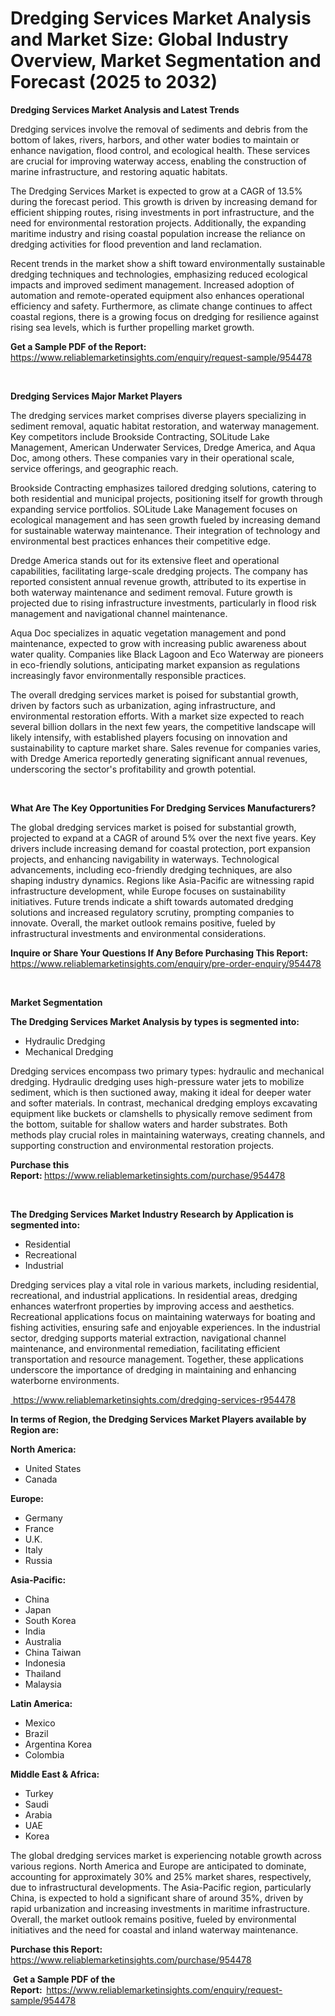 <p><h1>Dredging Services Market Analysis and Market Size: Global Industry Overview, Market Segmentation and Forecast (2025 to 2032)</h1></p><p><strong>Dredging Services Market Analysis and Latest Trends</strong></p>
<p><p>Dredging services involve the removal of sediments and debris from the bottom of lakes, rivers, harbors, and other water bodies to maintain or enhance navigation, flood control, and ecological health. These services are crucial for improving waterway access, enabling the construction of marine infrastructure, and restoring aquatic habitats. </p><p>The Dredging Services Market is expected to grow at a CAGR of 13.5% during the forecast period. This growth is driven by increasing demand for efficient shipping routes, rising investments in port infrastructure, and the need for environmental restoration projects. Additionally, the expanding maritime industry and rising coastal population increase the reliance on dredging activities for flood prevention and land reclamation. </p><p>Recent trends in the market show a shift toward environmentally sustainable dredging techniques and technologies, emphasizing reduced ecological impacts and improved sediment management. Increased adoption of automation and remote-operated equipment also enhances operational efficiency and safety. Furthermore, as climate change continues to affect coastal regions, there is a growing focus on dredging for resilience against rising sea levels, which is further propelling market growth.</p></p>
<p><strong>Get a Sample PDF of the Report:&nbsp;</strong> <a href="https://www.reliablemarketinsights.com/enquiry/request-sample/954478?utm_campaign=3567&utm_medium=2&utm_source=Github&utm_content=ia&utm_term=18042025&utm_id=dredging-services">https://www.reliablemarketinsights.com/enquiry/request-sample/954478</a></p>
<p>&nbsp;</p>
<p><strong>Dredging Services Major Market Players</strong></p>
<p><p>The dredging services market comprises diverse players specializing in sediment removal, aquatic habitat restoration, and waterway management. Key competitors include Brookside Contracting, SOLitude Lake Management, American Underwater Services, Dredge America, and Aqua Doc, among others. These companies vary in their operational scale, service offerings, and geographic reach.</p><p>Brookside Contracting emphasizes tailored dredging solutions, catering to both residential and municipal projects, positioning itself for growth through expanding service portfolios. SOLitude Lake Management focuses on ecological management and has seen growth fueled by increasing demand for sustainable waterway maintenance. Their integration of technology and environmental best practices enhances their competitive edge.</p><p>Dredge America stands out for its extensive fleet and operational capabilities, facilitating large-scale dredging projects. The company has reported consistent annual revenue growth, attributed to its expertise in both waterway maintenance and sediment removal. Future growth is projected due to rising infrastructure investments, particularly in flood risk management and navigational channel maintenance.</p><p>Aqua Doc specializes in aquatic vegetation management and pond maintenance, expected to grow with increasing public awareness about water quality. Companies like Black Lagoon and Eco Waterway are pioneers in eco-friendly solutions, anticipating market expansion as regulations increasingly favor environmentally responsible practices.</p><p>The overall dredging services market is poised for substantial growth, driven by factors such as urbanization, aging infrastructure, and environmental restoration efforts. With a market size expected to reach several billion dollars in the next few years, the competitive landscape will likely intensify, with established players focusing on innovation and sustainability to capture market share. Sales revenue for companies varies, with Dredge America reportedly generating significant annual revenues, underscoring the sector's profitability and growth potential.</p></p>
<p>&nbsp;</p>
<p><strong>What Are The Key Opportunities For Dredging Services Manufacturers?</strong></p>
<p><p>The global dredging services market is poised for substantial growth, projected to expand at a CAGR of around 5% over the next five years. Key drivers include increasing demand for coastal protection, port expansion projects, and enhancing navigability in waterways. Technological advancements, including eco-friendly dredging techniques, are also shaping industry dynamics. Regions like Asia-Pacific are witnessing rapid infrastructure development, while Europe focuses on sustainability initiatives. Future trends indicate a shift towards automated dredging solutions and increased regulatory scrutiny, prompting companies to innovate. Overall, the market outlook remains positive, fueled by infrastructural investments and environmental considerations.</p></p>
<p><strong>Inquire or Share Your Questions If Any Before Purchasing This Report:</strong> <a href="https://www.reliablemarketinsights.com/enquiry/pre-order-enquiry/954478?utm_campaign=3567&utm_medium=2&utm_source=Github&utm_content=ia&utm_term=18042025&utm_id=dredging-services">https://www.reliablemarketinsights.com/enquiry/pre-order-enquiry/954478</a></p>
<p>&nbsp;</p>
<p><strong>Market Segmentation</strong></p>
<p><strong>The Dredging Services Market Analysis by types is segmented into:</strong></p>
<p><ul><li>Hydraulic Dredging</li><li>Mechanical Dredging</li></ul></p>
<p><p>Dredging services encompass two primary types: hydraulic and mechanical dredging. Hydraulic dredging uses high-pressure water jets to mobilize sediment, which is then suctioned away, making it ideal for deeper water and softer materials. In contrast, mechanical dredging employs excavating equipment like buckets or clamshells to physically remove sediment from the bottom, suitable for shallow waters and harder substrates. Both methods play crucial roles in maintaining waterways, creating channels, and supporting construction and environmental restoration projects.</p></p>
<p><strong>Purchase this Report:&nbsp;</strong><a href="https://www.reliablemarketinsights.com/purchase/954478?utm_campaign=3567&utm_medium=2&utm_source=Github&utm_content=ia&utm_term=18042025&utm_id=dredging-services">https://www.reliablemarketinsights.com/purchase/954478</a></p>
<p>&nbsp;</p>
<p><strong>The Dredging Services Market Industry Research by Application is segmented into:</strong></p>
<p><ul><li>Residential</li><li>Recreational</li><li>Industrial</li></ul></p>
<p><p>Dredging services play a vital role in various markets, including residential, recreational, and industrial applications. In residential areas, dredging enhances waterfront properties by improving access and aesthetics. Recreational applications focus on maintaining waterways for boating and fishing activities, ensuring safe and enjoyable experiences. In the industrial sector, dredging supports material extraction, navigational channel maintenance, and environmental remediation, facilitating efficient transportation and resource management. Together, these applications underscore the importance of dredging in maintaining and enhancing waterborne environments.</p></p>
<p><a href="https://www.reliablemarketinsights.com/dredging-services-r954478?utm_campaign=3567&utm_medium=2&utm_source=Github&utm_content=ia&utm_term=18042025&utm_id=dredging-services">&nbsp;https://www.reliablemarketinsights.com/dredging-services-r954478</a></p>
<p><strong>In terms of Region, the Dredging Services Market Players available by Region are:</strong></p>
<p>
    <p> <strong> North America: </strong>
        <ul>
            <li>United States</li>
            <li>Canada</li>
        </ul>
        </p> 
    <p> <strong> Europe: </strong>
        <ul>
            <li>Germany</li>
            <li>France</li>
            <li>U.K.</li>
            <li>Italy</li>
            <li>Russia</li>
        </ul>
        </p> 
    <p> <strong> Asia-Pacific: </strong>
        <ul>
            <li>China</li>
            <li>Japan</li>
            <li>South Korea</li>
            <li>India</li>
            <li>Australia</li>
            <li>China Taiwan</li>
            <li>Indonesia</li>
            <li>Thailand</li>
            <li>Malaysia</li>
        </ul>
        </p> 
    <p> <strong> Latin America: </strong>
        <ul>
            <li>Mexico</li>
            <li>Brazil</li>
            <li>Argentina Korea</li>
            <li>Colombia</li>
        </ul>
        </p> 
    <p> <strong> Middle East & Africa: </strong>
        <ul>
            <li>Turkey</li>
            <li>Saudi</li>
            <li>Arabia</li>
            <li>UAE</li>
            <li>Korea</li>
        </ul>
    </p>
    </p>
<p><p>The global dredging services market is experiencing notable growth across various regions. North America and Europe are anticipated to dominate, accounting for approximately 30% and 25% market shares, respectively, due to infrastructural developments. The Asia-Pacific region, particularly China, is expected to hold a significant share of around 35%, driven by rapid urbanization and increasing investments in maritime infrastructure. Overall, the market outlook remains positive, fueled by environmental initiatives and the need for coastal and inland waterway maintenance.</p></p>
<p><strong>Purchase this Report: </strong><a href="https://www.reliablemarketinsights.com/purchase/954478?utm_campaign=3567&utm_medium=2&utm_source=Github&utm_content=ia&utm_term=18042025&utm_id=dredging-services">https://www.reliablemarketinsights.com/purchase/954478</a></p>
<p>&nbsp;<strong>Get a Sample PDF of the Report:&nbsp;&nbsp;</strong><a href="https://www.reliablemarketinsights.com/enquiry/request-sample/954478?utm_campaign=3567&utm_medium=2&utm_source=Github&utm_content=ia&utm_term=18042025&utm_id=dredging-services">https://www.reliablemarketinsights.com/enquiry/request-sample/954478</a></p>
<p><strong></strong></p>
<p><p></p><p></p><p></p></p>